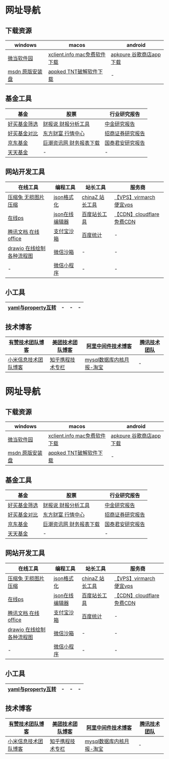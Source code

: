 # 网址导航
## 下载资源

| windows | macos | android |
| ------ | ------ | ------ |
| [微当软件园](https://www.weidown.com/) | [xclient.info mac免费软件下载](https://xclient.info/) | [apkpure 谷歌商店app下载](https://apkpure.com/cn/app) |
| [msdn 原版安装盘](http://msdn.itellyou.cn/) | [appked TNT破解软件下载](http://www.macbed.com/) |-  |

## 基金工具
| 基金 | 股票 | 行业研究报告 |
| ------ | ------ | ------ |
| [好买基金筛选](https://www.howbuy.com/fundtool/filter.htm)|[财报说 财报分析工具](https://caibaoshuo.com/) |[中金研究报告](http://www.yanjiubaogao.com/)|
|[好买基金对比](https://www.howbuy.com/fundtool/compare.htm)|[东方财富 行情中心](http://quote.eastmoney.com/center/) |[招商证券研究报告](https://www.newone.com.cn/research)|
|[京东基金](https://fund.jd.com/)|[巨潮资讯网 财务报表下载](http://www.cninfo.com.cn/new/commonUrl?url=disclosure/list/notice#sseMain) |[国泰君安研究报告](https://www.gtja.com/content/research/industry.html)|
|[天天基金](http://fund.eastmoney.com/)|- |- |

## 网站开发工具
| 在线工具 | 编程工具 | 站长工具 | 服务商 |
| ------ | ------ | ------ | ------ |
|[压缩兔 无损图片压缩](https://www.yasuotu.com/) |[json格式化](https://www.json.cn/)|[chinaZ 站长工具](https://tool.chinaz.com/) |[【VPS】virmarch 便宜vps](https://billing.virmach.com/aff.php?aff=3922)|
|[在线ps](https://www.uupoop.com/)|[json在线编辑器](https://www.bejson.com/jsoneditoronline/)|[百度站长工具](https://ziyuan.baidu.com/site/index#/)|[【CDN】cloudflare 免费CDN](https://dash.cloudflare.com/)|
|[腾讯文档 在线office](https://docs.qq.com/desktop/)|[支付宝沙箱](https://openhome.alipay.com/platform/appDaily.htm?tab=info)|[百度统计](https://tongji.baidu.com/web/homepage/index)|- |
|[drawio 在线绘制各种流程图](https://app.diagrams.net/) |[微信沙箱](https://mp.weixin.qq.com/debug/cgi-bin/sandboxinfo?action=showinfo&t=sandbox/index)|-|- |
|- |[微信小程序](https://mp.weixin.qq.com/wxopen/initprofile?action=home&lang=zh_CN&token=1658137)|- |- |

## 小工具

| [yaml与property互转](https://www.toyaml.com/index.html) |- |- |- |
| ------ | ------ | ------ | ------ |

## 技术博客
| [有赞技术团队博客](https://tech.youzan.com/) |[美团技术团队博客](https://tech.meituan.com/) |[阿里中间件技术博客](http://jm.taobao.org/)|[腾讯技术团队](https://cloud.tencent.com/developer/teams) |
| ------ | ------ | ------ | ------ |
|[小米信息技术团队博客](https://xiaomi-info.github.io/) | [知乎携程技术专栏](https://zhuanlan.zhihu.com/ctriptech) | [mysql数据库内核月报-淘宝](http://mysql.taobao.org/monthly/) | -|






# 网址导航
## 下载资源

| windows | macos | android |
| ------ | ------ | ------ |
| [微当软件园](https://www.weidown.com/) | [xclient.info mac免费软件下载](https://xclient.info/) | [apkpure 谷歌商店app下载](https://apkpure.com/cn/app) |
| [msdn 原版安装盘](http://msdn.itellyou.cn/) | [appked TNT破解软件下载](http://www.macbed.com/) |-  |

## 基金工具
| 基金 | 股票 | 行业研究报告 |
| ------ | ------ | ------ |
| [好买基金筛选](https://www.howbuy.com/fundtool/filter.htm)|[财报说 财报分析工具](https://caibaoshuo.com/) |[中金研究报告](http://www.yanjiubaogao.com/)|
|[好买基金对比](https://www.howbuy.com/fundtool/compare.htm)|[东方财富 行情中心](http://quote.eastmoney.com/center/) |[招商证券研究报告](https://www.newone.com.cn/research)|
|[京东基金](https://fund.jd.com/)|[巨潮资讯网 财务报表下载](http://www.cninfo.com.cn/new/commonUrl?url=disclosure/list/notice#sseMain) |[国泰君安研究报告](https://www.gtja.com/content/research/industry.html)|
|[天天基金](http://fund.eastmoney.com/)|- |- |

## 网站开发工具
| 在线工具 | 编程工具 | 站长工具 | 服务商 |
| ------ | ------ | ------ | ------ |
|[压缩兔 无损图片压缩](https://www.yasuotu.com/) |[json格式化](https://www.json.cn/)|[chinaZ 站长工具](https://tool.chinaz.com/) |[【VPS】virmarch 便宜vps](https://billing.virmach.com/aff.php?aff=3922)|
|[在线ps](https://www.uupoop.com/)|[json在线编辑器](https://www.bejson.com/jsoneditoronline/)|[百度站长工具](https://ziyuan.baidu.com/site/index#/)|[【CDN】cloudflare 免费CDN](https://dash.cloudflare.com/)|
|[腾讯文档 在线office](https://docs.qq.com/desktop/)|[支付宝沙箱](https://openhome.alipay.com/platform/appDaily.htm?tab=info)|[百度统计](https://tongji.baidu.com/web/homepage/index)|- |
|[drawio 在线绘制各种流程图](https://app.diagrams.net/) |[微信沙箱](https://mp.weixin.qq.com/debug/cgi-bin/sandboxinfo?action=showinfo&t=sandbox/index)|-|- |
|- |[微信小程序](https://mp.weixin.qq.com/wxopen/initprofile?action=home&lang=zh_CN&token=1658137)|- |- |

## 小工具

| [yaml与property互转](https://www.toyaml.com/index.html) |- |- |- |
| ------ | ------ | ------ | ------ |

## 技术博客
| [有赞技术团队博客](https://tech.youzan.com/) |[美团技术团队博客](https://tech.meituan.com/) |[阿里中间件技术博客](http://jm.taobao.org/)|[腾讯技术团队](https://cloud.tencent.com/developer/teams) |
| ------ | ------ | ------ | ------ |
|[小米信息技术团队博客](https://xiaomi-info.github.io/) | [知乎携程技术专栏](https://zhuanlan.zhihu.com/ctriptech) | [mysql数据库内核月报-淘宝](http://mysql.taobao.org/monthly/) | -|